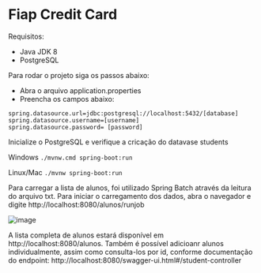 
# Fiap Credit Card

Requisitos:

- Java JDK 8
- PostgreSQL

Para rodar o projeto siga os passos abaixo:

- Abra o arquivo application.properties
- Preencha os campos abaixo:


`spring.datasource.url=jdbc:postgresql://localhost:5432/[database]` \
`spring.datasource.username=[username]` \
`spring.datasource.password= [password]`

Inicialize o PostgreSQL e verifique a cricação do datavase students

Windows
`./mvnw.cmd spring-boot:run`

Linux/Mac
`./mvnw spring-boot:run`

Para carregar a lista de alunos, foi utilizado Spring Batch através da leitura do arquivo txt. Para iniciar o carregamento dos dados, abra o navegador e digite http://localhost:8080/alunos/runjob

![image](https://user-images.githubusercontent.com/114959652/225450312-579a22dc-183c-461d-a0c6-eae21b6e7e5b.png)

A lista completa de alunos estará disponível em http://localhost:8080/alunos.
Também é possível adicioanr alunos individualmente, assim como consulta-los por id, conforme documentação do endpoint:
http://localhost:8080/swagger-ui.html#/student-controller

